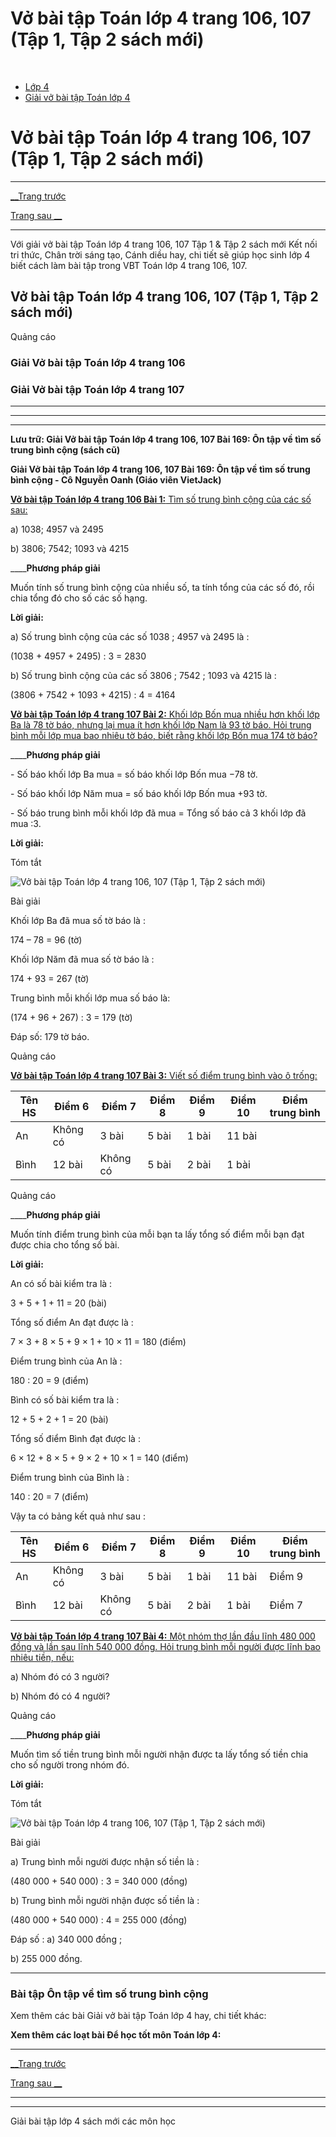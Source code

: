 # Vở bài tập Toán lớp 4 trang 106, 107 (Tập 1, Tập 2 sách mới)

﻿

  * [Lớp 4](https://vietjack.com/series/lop-4.jsp)
  * [Giải vở bài tập Toán lớp 4](https://vietjack.com/giai-vo-bai-tap-toan-4/index.jsp)



# Vở bài tập Toán lớp 4 trang 106, 107 (Tập 1, Tập 2 sách mới)

* * *

[__Trang trước](https://vietjack.com/giai-vo-bai-tap-toan-4/bai-168-on-tap-ve-hinh-hoc-tiep-theo.jsp)

[Trang sau __](https://vietjack.com/giai-vo-bai-tap-toan-4/bai-170-on-tap-ve-tim-hai-so-khi-biet-tong-va-hieu-cua-hai-so-do.jsp)

* * *

Với giải vở bài tập Toán lớp 4 trang 106, 107 Tập 1 & Tập 2 sách mới Kết nối tri thức, Chân trời sáng tạo, Cánh diều hay, chi tiết sẽ giúp học sinh lớp 4 biết cách làm bài tập trong VBT Toán lớp 4 trang 106, 107.

## Vở bài tập Toán lớp 4 trang 106, 107 (Tập 1, Tập 2 sách mới)

Quảng cáo

### **Giải Vở bài tập Toán lớp 4 trang 106**

### **Giải Vở bài tập Toán lớp 4 trang 107**

* * *

* * *

* * *

**Lưu trữ: Giải Vở bài tập Toán lớp 4 trang 106, 107 Bài 169: Ôn tập về tìm số trung bình cộng (sách cũ)**

**Giải Vở bài tập Toán lớp 4 trang 106, 107 Bài 169: Ôn tập về tìm số trung bình cộng - Cô Nguyễn Oanh (Giáo viên VietJack)**

[**Vở bài tập Toán lớp 4 trang 106 Bài 1:** Tìm số trung bình cộng của các số sau: ](https://vietjack.com/giai-vo-bai-tap-toan-4/bai-1-trang-106-vbt-toan-4-tap-2.jsp)

a) 1038; 4957 và 2495

b) 3806; 7542; 1093 và 4215

____**Phương pháp giải**

Muốn tính số trung bình cộng của nhiều số, ta tính tổng của các số đó, rồi chia tổng đó cho số các số hạng.

**Lời giải:**

a) Số trung bình cộng của các số 1038 ; 4957 và 2495 là :

(1038 + 4957 + 2495) : 3 = 2830

b) Số trung bình cộng của các số 3806 ; 7542 ; 1093 và 4215 là : 

(3806 + 7542 + 1093 + 4215) : 4 = 4164

[**Vở bài tập Toán lớp 4 trang 107 Bài 2:** Khối lớp Bốn mua nhiều hơn khối lớp Ba là 78 tờ báo, nhưng lại mua ít hơn khối lớp Nam là 93 tờ báo. Hỏi trung bình mỗi lớp mua bao nhiêu tờ báo, biết rằng khối lớp Bốn mua 174 tờ báo?](https://vietjack.com/giai-vo-bai-tap-toan-4/bai-2-trang-107-vbt-toan-4-tap-2.jsp)

____**Phương pháp giải**

\- Số báo khối lớp Ba mua = số báo khối lớp Bốn mua −78 tờ.

\- Số báo khối lớp Năm mua = số báo khối lớp Bốn mua +93 tờ.

\- Số báo trung bình mỗi khối lớp đã mua = Tổng số báo cả 3 khối lớp đã mua :3.

**Lời giải:**

Tóm tắt

![Vở bài tập Toán lớp 4 trang 106, 107 \(Tập 1, Tập 2 sách mới\)](https://vietjack.com/giai-vo-bai-tap-toan-4/images/bai-2-trang-107-vbt-toan-4-tap-2-a.PNG)

Bài giải

Khối lớp Ba đã mua số tờ báo là :

174 – 78 = 96 (tờ)

Khối lớp Năm đã mua số tờ báo là :

174 + 93 = 267 (tờ)

Trung bình mỗi khối lớp mua số báo là:

(174 + 96 + 267) : 3 = 179 (tờ)

Đáp số: 179 tờ báo.

Quảng cáo

[**Vở bài tập Toán lớp 4 trang 107 Bài 3:** Viết số điểm trung bình vào ô trống: ](https://vietjack.com/giai-vo-bai-tap-toan-4/bai-3-trang-107-vbt-toan-4-tap-2.jsp)

Tên HS | Điểm 6 | Điểm 7 | Điểm 8 | Điểm 9 | Điểm 10 | Điểm trung bình  
---|---|---|---|---|---|---  
An | Không có | 3 bài | 5 bài | 1 bài | 11 bài |   
Bình | 12 bài | Không có | 5 bài | 2 bài | 1 bài |   
  
Quảng cáo

____**Phương pháp giải**

Muốn tính điểm trung bình của mỗi bạn ta lấy tổng số điểm mỗi bạn đạt được chia cho tổng số bài.

**Lời giải:**

An có số bài kiểm tra là :

3 + 5 + 1 + 11 = 20 (bài)

Tổng số điểm An đạt được là :

7 × 3 + 8 × 5 + 9 × 1 + 10 × 11 = 180 (điểm)

Điểm trung bình của An là :

180 : 20 = 9 (điểm)

Bình có số bài kiểm tra là :

12 + 5 + 2 + 1 = 20 (bài)

Tổng số điểm Bình đạt được là :

6 × 12 + 8 × 5 + 9 × 2 + 10 × 1 = 140 (điểm)

Điểm trung bình của Bình là :

140 : 20 = 7 (điểm)

Vậy ta có bảng kết quả như sau : 

Tên HS | Điểm 6 | Điểm 7 | Điểm 8 | Điểm 9 | Điểm 10 | Điểm trung bình  
---|---|---|---|---|---|---  
An | Không có | 3 bài | 5 bài | 1 bài | 11 bài | Điểm 9  
Bình | 12 bài | Không có | 5 bài | 2 bài | 1 bài | Điểm 7  
  
[**Vở bài tập Toán lớp 4 trang 107 Bài 4:** Một nhóm thợ lần đầu lĩnh 480 000 đồng và lần sau lĩnh 540 000 đồng. Hỏi trung bình mỗi người được lĩnh bao nhiêu tiền, nếu:](https://vietjack.com/giai-vo-bai-tap-toan-4/bai-4-trang-107-vbt-toan-4-tap-2.jsp)

a) Nhóm đó có 3 người?

b) Nhóm đó có 4 người?

Quảng cáo

____**Phương pháp giải**

Muốn tìm số tiền trung bình mỗi người nhận được ta lấy tổng số tiền chia cho số người trong nhóm đó. 

**Lời giải:**

Tóm tắt

![Vở bài tập Toán lớp 4 trang 106, 107 \(Tập 1, Tập 2 sách mới\)](https://vietjack.com/giai-vo-bai-tap-toan-4/images/bai-4-trang-107-vbt-toan-4-tap-2-a.PNG)

Bài giải

a) Trung bình mỗi người được nhận số tiền là :

(480 000 + 540 000) : 3 = 340 000 (đồng)

b) Trung bình mỗi người nhận được số tiền là :

(480 000 + 540 000) : 4 = 255 000 (đồng)

Đáp số : a) 340 000 đồng ;

b) 255 000 đồng.

* * *

### **Bài tập Ôn tập về tìm số trung bình cộng**

Xem thêm các bài Giải vở bài tập Toán lớp 4 hay, chi tiết khác:

**Xem thêm các loạt bài Để học tốt môn Toán lớp 4:**

* * *

[__Trang trước](https://vietjack.com/giai-vo-bai-tap-toan-4/bai-168-on-tap-ve-hinh-hoc-tiep-theo.jsp)

[Trang sau __](https://vietjack.com/giai-vo-bai-tap-toan-4/bai-170-on-tap-ve-tim-hai-so-khi-biet-tong-va-hieu-cua-hai-so-do.jsp)

* * *

* * *

Giải bài tập lớp 4 sách mới các môn học
